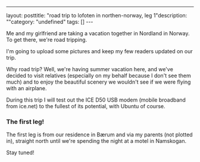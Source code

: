 --- 
layout: posttitle: "road trip to lofoten in northen-norway, leg 1"description: ""category: "undefined" tags: [] --- <p>Me and my girlfriend are taking a vacation together in Nordland in Norway. To get there, we're road tripping.</p> <p>I'm going to upload some pictures and keep my few readers updated on our trip.</p> <p>Why road trip? Well, we're having summer vacation here, and we've decided to visit relatives (especially on my behalf because I don't see them much) and to enjoy the beautiful scenery we wouldn't see if we were flying with an airplane. </p> <p>During this trip I will test out the ICE D50 USB modem (mobile broadband from ice.net) to the fullest of its potential, with Ubuntu of course.</p> <h3>The first leg!</h3><p>The first leg is from our residence in Bærum and via my parents (not plotted in), straight north until we're spending the night at a motel in Namskogan.</p><p>Stay tuned!</p>